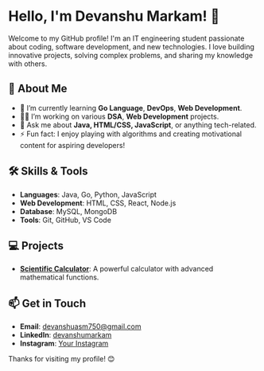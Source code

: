 # Hello, I'm Devanshu Markam! 👋

Welcome to my GitHub profile! I'm an IT engineering student passionate about coding, software development, and new technologies. 
I love building innovative projects, solving complex problems, and sharing my knowledge with others.

## 🚀 About Me

- 🌱 I’m currently learning **Go Language**, **DevOps**, **Web Development**.
- 👨‍💻 I’m working on various **DSA**, **Web Development** projects.
- 💬 Ask me about **Java, HTML/CSS, JavaScript**, or anything tech-related.
- ⚡ Fun fact: I enjoy playing with algorithms and creating motivational content for aspiring developers!

## 🛠️ Skills & Tools

- **Languages**: Java, Go, Python, JavaScript
- **Web Development**: HTML, CSS, React, Node.js
- **Database**: MySQL, MongoDB
- **Tools**: Git, GitHub, VS Code

## 💻 Projects

- **[Scientific Calculator](https://github.com/yourusername/yourproject)**: A powerful calculator with advanced mathematical functions.

## 📫 Get in Touch

- **Email**: [devanshuasm750@gmail.com](mailto:devanshuasm750@gmail.com.com)
- **LinkedIn**: [devanshumarkam](https://www.linkedin.com/in/devanshumarkam)
- **Instagram**: [Your Instagram](https://www.instagram.com/dev._markam)


Thanks for visiting my profile! 😊
